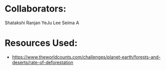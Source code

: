 # Collaborators: 
Shatakshi Ranjan
YeJu Lee
Seima A


# Resources Used: 
* https://www.theworldcounts.com/challenges/planet-earth/forests-and-deserts/rate-of-deforestation